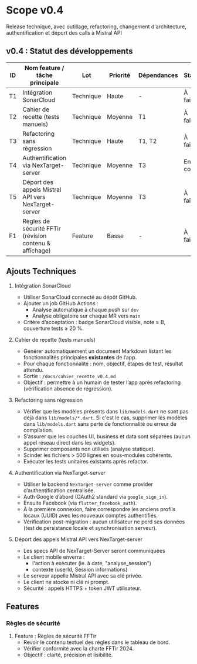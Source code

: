 # Scope v0.4

Release technique, avec outillage, refactoring, changement d'architecture, authentification et déport des calls à Mistral API

## v0.4 : Statut des développements

| ID  | Nom feature / tâche principale                            | Lot         | Priorité  | Dépendances  | Statut      |
|------|----------------------------------------------------------|-------------|-----------|--------------|-------------|
| T1  | Intégration SonarCloud                                    | Technique   | Haute     | -            | À faire     |
| T2  | Cahier de recette (tests manuels)                         | Technique   | Moyenne   | T1           | À faire     |
| T3  | Refactoring sans régression                               | Technique   | Haute     | T1, T2       | À faire     |
| T4  | Authentification via NexTarget-server                     | Technique   | Moyenne   | T3           | En cours    |
| T5  | Déport des appels Mistral API vers NexTarget-server       | Technique   | Moyenne   | T3           | À faire     |
| F1  | Règles de sécurité FFTir (révision contenu & affichage)   | Feature     | Basse     | -            | À faire     |

## Ajouts Techniques

1. Intégration SonarCloud
   - Utiliser SonarCloud connecté au dépôt GitHub.
   - Ajouter un job GitHub Actions :
       - Analyse automatique à chaque push sur `dev`
       - Analyse obligatoire sur chaque MR vers `main`
   - Critère d’acceptation : badge SonarCloud visible, note ≥ B, couverture tests ≥ 20 %.

2. Cahier de recette (tests manuels)
   - Générer automatiquement un document Markdown listant les fonctionnalités principales **existantes** de l’app.
   - Pour chaque fonctionnalité : nom, objectif, étapes de test, résultat attendu.
   - Sortie : `/docs/cahier_recette_v0.4.md`
   - Objectif : permettre à un humain de tester l’app après refactoring (vérification absence de régression).

3. Refactoring sans régression
   - Vérifier que les modèles présents dans `lib/models.dart` ne sont pas déjà dans `lib/models/*.dart`. Si c'est le cas, supprimer les modèles dans `lib/models.dart` sans perte de fonctionnalité ou erreur de compilation.
   - S’assurer que les couches UI, business et data sont séparées (aucun appel réseau direct dans les widgets).
   - Supprimer composants non utilisés (analyse statique).
   - Scinder les fichiers > 500 lignes en sous-modules cohérents.
   - Exécuter les tests unitaires existants après refactor.

4. Authentification via NexTarget-server
   - Utiliser le backend `NexTarget-server` comme provider d’authentification centralisée.
   - Auth Google d’abord (OAuth2 standard via `google_sign_in`).
   - Ensuite Facebook (via `flutter_facebook_auth`).
   - À la première connexion, faire correspondre les anciens profils locaux (UUID) avec les nouveaux comptes authentifiés.
   - Vérification post-migration : aucun utilisateur ne perd ses données (test de persistance locale et synchronisation serveur).

5. Déport des appels Mistral API vers NexTarget-server
   - Les specs API de NexTarget-Server seront communiquées
   - Le client mobile enverra :
       - l'action à exécuter (ie. à date, "analyse_session")
       - contexte (userId, Session informations)
   - Le serveur appelle Mistral API avec sa clé privée.
   - Le client ne stocke ni clé ni prompt.
   - Sécurité : appels HTTPS + token JWT utilisateur.

## Features

### Règles de sécurité

1. Feature : Règles de sécurité FFTir
   - Revoir le contenu textuel des règles dans le tableau de bord.
   - Vérifier conformité avec la charte FFTir 2024.
   - Objectif : clarté, précision et lisibilité.
